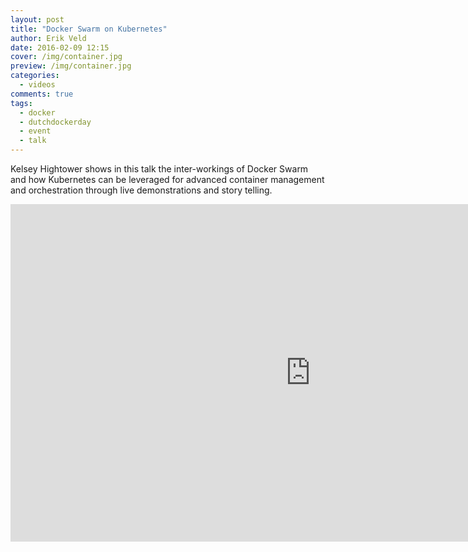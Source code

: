 ```yaml
---
layout: post
title: "Docker Swarm on Kubernetes"
author: Erik Veld
date: 2016-02-09 12:15
cover: /img/container.jpg
preview: /img/container.jpg
categories:
  - videos
comments: true
tags:
  - docker
  - dutchdockerday
  - event
  - talk
---
```

Kelsey Hightower shows in this talk the inter-workings of Docker Swarm and how Kubernetes can be leveraged for advanced container management and orchestration through live demonstrations and story telling.

<div class="video-container">
  <iframe
    width="960"
    height="540"
    src="http://www.youtube.com/embed/jyrBLezuYoM"
    frameborder="0"
    allowfullscreen>
  </iframe>
</div>
